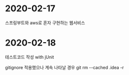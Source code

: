 # 2020-02-17
스프링부트와 aws로 혼자 구현하는 웹서비스

# 2020-02-18
테스트코드 작성 with jUnit

gitignore 적용했으나 계속 나타날 경우
git rm --cached .idea -r

